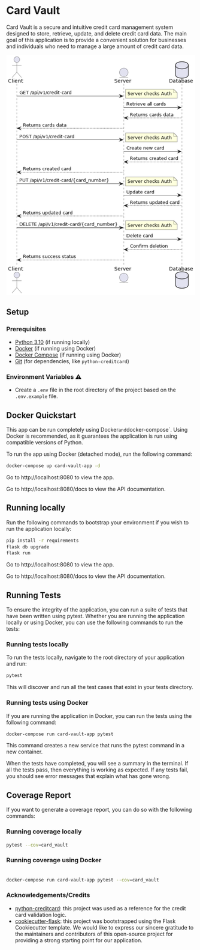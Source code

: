 # Card Vault

Card Vault is a secure and intuitive credit card management system designed to store, retrieve, update, and delete credit card data. The main goal of this application is to provide a convenient solution for businesses and individuals who need to manage a large amount of credit card data.

<p align="center">
  <img src="assets/img.png" alt="Sequence Diagram">
</p>

## Setup

### Prerequisites

- [Python 3.10](https://www.python.org/downloads/release/python-3100/) (if running locally)
- [Docker](https://docs.docker.com/get-docker/) (if running using Docker)
- [Docker Compose](https://docs.docker.com/compose/install/) (if running using Docker)
- [Git](https://git-scm.com/downloads) (for dependencies, like `python-creditcard`)

### Environment Variables ⚠️

- Create a `.env` file in the root directory of the project based on the `.env.example` file.

## Docker Quickstart

This app can be run completely using Docker` and `docker-compose`. Using Docker is recommended, as it guarantees the application is run using compatible versions of Python.

To run the app using Docker (detached mode), run the following command:

```bash
docker-compose up card-vault-app -d
```



Go to http://localhost:8080 to view the app.

Go to http://localhost:8080/docs to view the API documentation.

## Running locally

Run the following commands to bootstrap your environment if you wish to run the application locally:

```bash
pip install -r requirements
flask db upgrade
flask run
```

Go to http://localhost:8080 to view the app.

Go to http://localhost:8080/docs to view the API documentation.

## Running Tests

To ensure the integrity of the application, you can run a suite of tests that have been written using pytest. Whether you are running the application locally or using Docker, you can use the following commands to run the tests:

### Running tests locally

To run the tests locally, navigate to the root directory of your application and run:

```bash
pytest
```

This will discover and run all the test cases that exist in your tests directory.

### Running tests using Docker

If you are running the application in Docker, you can run the tests using the following command:


```bash
docker-compose run card-vault-app pytest
```

This command creates a new service that runs the pytest command in a new container.

When the tests have completed, you will see a summary in the terminal. If all the tests pass, then everything is working as expected. If any tests fail, you should see error messages that explain what has gone wrong.

## Coverage Report

If you want to generate a coverage report, you can do so with the following commands:

### Running coverage locally

```bash
pytest --cov=card_vault
```

### Running coverage using Docker

```bash

docker-compose run card-vault-app pytest --cov=card_vault
```


### Acknowledgements/Credits

- [python-creditcard](https://github.com/MaisTodos/python-creditcard): this project was used as a reference for the credit card validation logic.
- [cookiecutter-flask](https://github.com/cookiecutter-flask/cookiecutter-flask): this project was bootstrapped using the Flask Cookiecutter template. We would like to express our sincere gratitude to the maintainers and contributors of this open-source project for providing a strong starting point for our application.